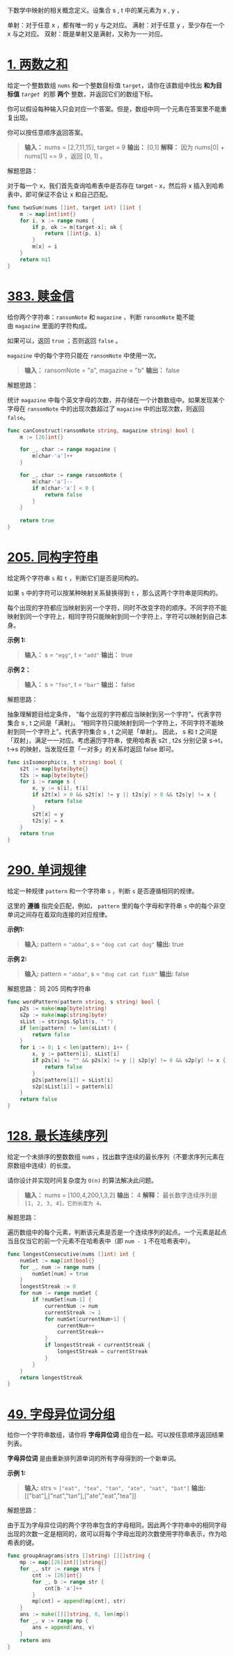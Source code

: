 下数学中映射的相关概念定义。设集合 s , t 中的某元素为 x , y ，

单射：对于任意 x ，都有唯一的 y 与之对应。
满射：对于任意 y ，至少存在一个 x 与之对应。
双射：既是单射又是满射，又称为一一对应。

# [1. 两数之和](https://leetcode.cn/problems/two-sum/description/)

给定一个整数数组 `nums` 和一个整数目标值 `target`，请你在该数组中找出 **和为目标值** _`target`_  的那 **两个** 整数，并返回它们的数组下标。

你可以假设每种输入只会对应一个答案。但是，数组中同一个元素在答案里不能重复出现。

你可以按任意顺序返回答案。

> **输入：** nums = [2,7,11,15], target = 9
> **输出：** [0,1]
> **解释：** 因为 nums[0] + nums[1] == 9 ，返回 [0, 1] 。

解题思路：

对于每一个 x，我们首先查询哈希表中是否存在 target - x，然后将 x 插入到哈希表中，即可保证不会让 x 和自己匹配。

```go
func twoSum(nums []int, target int) []int {
    m := map[int]int{}
    for i, x := range nums {
        if p, ok := m[target-x]; ok {
            return []int{p, i}
        }
        m[x] = i
    }
    return nil
}
```


# [383. 赎金信](https://leetcode.cn/problems/ransom-note/description/)

给你两个字符串：`ransomNote` 和 `magazine` ，判断 `ransomNote` 能不能由 `magazine` 里面的字符构成。

如果可以，返回 `true` ；否则返回 `false` 。

`magazine` 中的每个字符只能在 `ransomNote` 中使用一次。

> **输入：** ransomNote = "a", magazine = "b"
> **输出：** false

解题思路：

统计 `magazine` 中每个英文字母的次数，并存储在一个计数数组中。如果发现某个字母在 `ransomNote` 中的出现次数超过了 `magazine` 中的出现次数，则返回 `false`。

```go
func canConstruct(ransomNote string, magazine string) bool {
    m := [26]int{}

    for _, char := range magazine {
        m[char-'a']++
    }

    for _, char := range ransomNote {
        m[char-'a']--
        if m[char-'a'] < 0 {
            return false
        }
    }
    
    return true
}
```


# [205. 同构字符串](https://leetcode.cn/problems/isomorphic-strings/description/)

给定两个字符串 `s` 和 `t` ，判断它们是否是同构的。

如果 `s` 中的字符可以按某种映射关系替换得到 `t` ，那么这两个字符串是同构的。

每个出现的字符都应当映射到另一个字符，同时不改变字符的顺序。不同字符不能映射到同一个字符上，相同字符只能映射到同一个字符上，字符可以映射到自己本身。

**示例 1:**

> **输入：** s = `"egg"`, t = `"add"`
> **输出：** true

**示例 2：**

> **输入：** s = `"foo"`, t = `"bar"`
> **输出：** false

解题思路：

抽象理解题目给定条件，
“每个出现的字符都应当映射到另一个字符”。代表字符集合 s , t 之间是「满射」。
“相同字符只能映射到同一个字符上，不同字符不能映射到同一个字符上”。代表字符集合 s , t 之间是「单射」。
因此， s 和 t 之间是「双射」，满足一一对应。考虑遍历字符串，使用哈希表 s2t , t2s 分别记录 s→t，t→s 的映射，当发现任意「一对多」的关系时返回 false 即可。

```go
func isIsomorphic(s, t string) bool {
    s2t := map[byte]byte{}
    t2s := map[byte]byte{}
    for i := range s {
        x, y := s[i], t[i]
        if s2t[x] > 0 && s2t[x] != y || t2s[y] > 0 && t2s[y] != x {
            return false
        }
        s2t[x] = y
        t2s[y] = x
    }
    return true
}
```

# [290. 单词规律](https://leetcode.cn/problems/word-pattern/description/)

给定一种规律 `pattern` 和一个字符串 `s` ，判断 `s` 是否遵循相同的规律。

这里的 **遵循** 指完全匹配，例如， `pattern` 里的每个字母和字符串 `s` 中的每个非空单词之间存在着双向连接的对应规律。

**示例1:**

> **输入:** pattern = `"abba"`, s = `"dog cat cat dog"`
> **输出:** true

**示例 2:**

> **输入:** pattern = `"abba"`, s = `"dog cat cat fish"`
> **输出:** false

解题思路：
同 205 同构字符串

```go
func wordPattern(pattern string, s string) bool {
	p2s := make(map[byte]string)
	s2p := make(map[string]byte)
	sList := strings.Split(s, " ")
	if len(pattern) != len(sList) {
		return false
	}
	for i := 0; i < len(pattern); i++ {
		x, y := pattern[i], sList[i]
		if p2s[x] != "" && p2s[x] != y || s2p[y] != 0 && s2p[y] != x {
			return false
		}
		p2s[pattern[i]] = sList[i]
		s2p[sList[i]] = pattern[i]
	}
	return false
}

```

# [128. 最长连续序列](https://leetcode.cn/problems/longest-consecutive-sequence/description/)

给定一个未排序的整数数组 `nums` ，找出数字连续的最长序列（不要求序列元素在原数组中连续）的长度。

请你设计并实现时间复杂度为 `O(n)` 的算法解决此问题。


> **输入：** nums = [100,4,200,1,3,2]
> **输出：** 4
> **解释：** 最长数字连续序列是 `[1, 2, 3, 4]。它的长度为 4。`

解题思路：

遍历数组中的每个元素，判断该元素是否是一个连续序列的起点。一个元素是起点当且仅当它的前一个元素不在哈希表中（即 `num - 1` 不在哈希表中）。

```go
func longestConsecutive(nums []int) int {
    numSet := map[int]bool{}
    for _, num := range nums {
        numSet[num] = true
    }
    longestStreak := 0
    for num := range numSet {
        if !numSet[num-1] {
            currentNum := num
            currentStreak := 1
            for numSet[currentNum+1] {
                currentNum++
                currentStreak++
            }
            if longestStreak < currentStreak {
                longestStreak = currentStreak
            }
        }
    }
    return longestStreak
}
```

# [49. 字母异位词分组](https://leetcode.cn/problems/group-anagrams/description/)

给你一个字符串数组，请你将 **字母异位词** 组合在一起。可以按任意顺序返回结果列表。

**字母异位词** 是由重新排列源单词的所有字母得到的一个新单词。

**示例 1:**

> **输入:** strs = `["eat", "tea", "tan", "ate", "nat", "bat"]`
> **输出:** \[["bat"],["nat","tan"],["ate","eat","tea"]\]

解题思路：

由于互为字母异位词的两个字符串包含的字母相同，因此两个字符串中的相同字母出现的次数一定是相同的，故可以将每个字母出现的次数使用字符串表示，作为哈希表的键。

```go
func groupAnagrams(strs []string) [][]string {
    mp := map[[26]int][]string{}
    for _, str := range strs {
        cnt := [26]int{}
        for _, b := range str {
            cnt[b-'a']++
        }
        mp[cnt] = append(mp[cnt], str)
    }
    ans := make([][]string, 0, len(mp))
    for _, v := range mp {
        ans = append(ans, v)
    }
    return ans
}
```
